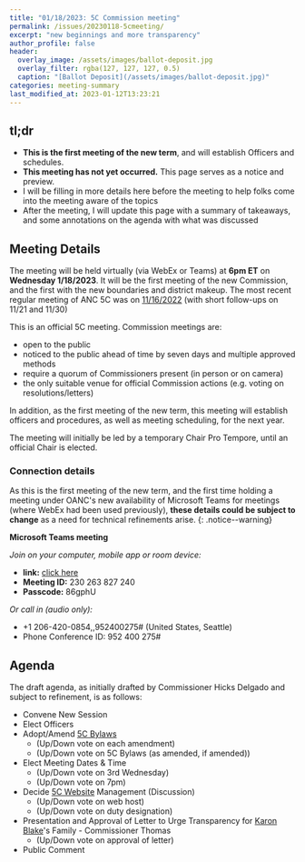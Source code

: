 ```yaml
---
title: "01/18/2023: 5C Commission meeting"
permalink: /issues/20230118-5cmeeting/
excerpt: "new beginnings and more transparency"
author_profile: false
header:
  overlay_image: /assets/images/ballot-deposit.jpg
  overlay_filter: rgba(127, 127, 127, 0.5)
  caption: "[Ballot Deposit](/assets/images/ballot-deposit.jpg)"
categories: meeting-summary
last_modified_at: 2023-01-12T13:23:21
---
```

## tl;dr
- **This is the first meeting of the new term**, and will establish Officers and schedules.
- **This meeting has not yet occurred.** This page serves as a notice and preview.
- I will be filling in more details here before the meeting to help folks come into the meeting aware of the topics
- After the meeting, I will update this page with a summary of takeaways, and some annotations on the agenda with what was discussed

## Meeting Details
The meeting will be held virtually (via WebEx or Teams) at **6pm ET** on **Wednesday 1/18/2023**. It will be the first meeting of the new Commission, and the first with the new boundaries and district makeup. The most recent regular meeting of ANC 5C was on [11/16/2022](/issues/20221116-5cmeeting/) (with short follow-ups on 11/21 and 11/30)

This is an official 5C meeting. Commission meetings are:
- open to the public
- noticed to the public ahead of time by seven days and multiple approved methods
- require a quorum of Commissioners present (in person or on camera)
- the only suitable venue for official Commission actions (e.g. voting on resolutions/letters)

In addition, as the first meeting of the new term, this meeting will establish officers and procedures, as well as meeting scheduling, for the next year.

The meeting will initially be led by a temporary Chair Pro Tempore, until an official Chair is elected.

### Connection details
As this is the first meeting of the new term, and the first time holding a meeting under OANC's new availability of Microsoft Teams for meetings (where WebEx had been used previously), <b>these details could be subject to change</b> as a need for technical refinements arise.
{: .notice--warning}

**Microsoft Teams meeting**

*Join on your computer, mobile app or room device:*
- **link:** [click here](https://teams.microsoft.com/l/meetup-join/19%3ameeting_Yjc3OTM1N2EtY2M1OC00MzQyLTgyZjktZmQzMzM0ZGVhNWFk%40thread.v2/0?context=%7b%22Tid%22%3a%228fe449f1-8b94-4fb7-9906-6f939da82d73%22%2c%22Oid%22%3a%22fe41fa96-a564-4c7e-bcd4-e44346276d35%22%7d)
- **Meeting ID:** 230 263 827 240
- **Passcode:** 86gphU

*Or call in (audio only):*
- +1 206-420-0854,,952400275#  (United States, Seattle)
- Phone Conference ID: 952 400 275#



## Agenda
The draft agenda, as initially drafted by Commissioner Hicks Delgado and subject to refinement, is as follows:
- Convene New Session
- Elect Officers
- Adopt/Amend [5C Bylaws](https://www.anc-5c.com/wp-content/uploads/2021/09/2019-03-25-ANC-5C-Bylaws-1-1.pdf)
  - (Up/Down vote on each amendment)
  - (Up/Down vote on 5C Bylaws (as amended, if amended))
- Elect Meeting Dates & Time
  - (Up/Down vote on 3rd Wednesday)
  - (Up/Down vote on 7pm)
- Decide [5C Website](https://www.anc-5c.com/) Management (Discussion)
  - (Up/Down vote on web host)
  - (Up/Down vote on duty designation)
- Presentation and Approval of Letter to Urge Transparency for [Karon Blake](https://dcist.com/story/23/01/10/dc-police-update-karon-blake/)'s Family - Commissioner Thomas
  - (Up/Down vote on approval of letter)
- Public Comment